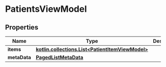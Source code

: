 
# PatientsViewModel

## Properties
Name | Type | Description | Notes
------------ | ------------- | ------------- | -------------
**items** | [**kotlin.collections.List&lt;PatientItemViewModel&gt;**](PatientItemViewModel.md) |  |  [optional]
**metaData** | [**PagedListMetaData**](PagedListMetaData.md) |  |  [optional]



